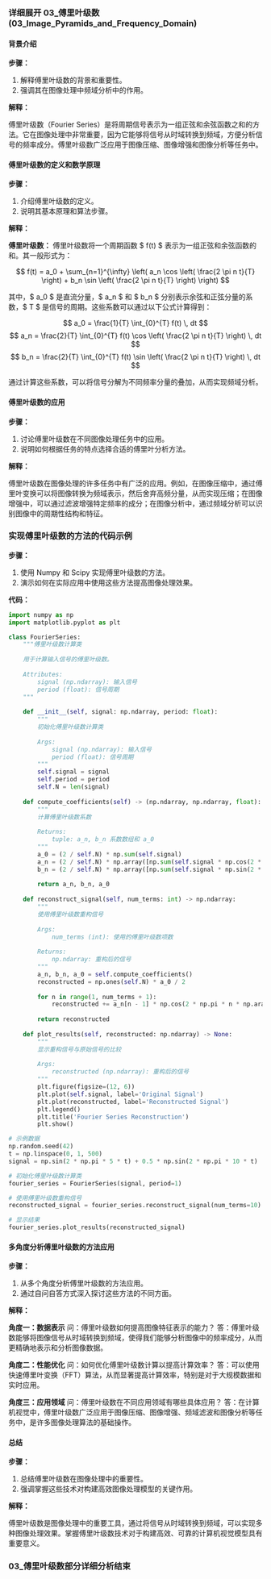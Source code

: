 ### 详细展开 03_傅里叶级数 (03_Image_Pyramids_and_Frequency_Domain)

#### 背景介绍

**步骤：**

1. 解释傅里叶级数的背景和重要性。
2. 强调其在图像处理中频域分析中的作用。

**解释：**

傅里叶级数（Fourier Series）是将周期信号表示为一组正弦和余弦函数之和的方法。它在图像处理中非常重要，因为它能够将信号从时域转换到频域，方便分析信号的频率成分。傅里叶级数广泛应用于图像压缩、图像增强和图像分析等任务中。

#### 傅里叶级数的定义和数学原理

**步骤：**

1. 介绍傅里叶级数的定义。
2. 说明其基本原理和算法步骤。

**解释：**

**傅里叶级数：** 傅里叶级数将一个周期函数 $ f(t) $ 表示为一组正弦和余弦函数的和。其一般形式为：

$$ f(t) = a_0 + \sum_{n=1}^{\infty} \left( a_n \cos \left( \frac{2 \pi n t}{T} \right) + b_n \sin \left( \frac{2 \pi n t}{T} \right) \right) $$

其中，$ a_0 $ 是直流分量，$ a_n $ 和 $ b_n $ 分别表示余弦和正弦分量的系数，$ T $ 是信号的周期。这些系数可以通过以下公式计算得到：

$$ a_0 = \frac{1}{T} \int_{0}^{T} f(t) \, dt $$
$$ a_n = \frac{2}{T} \int_{0}^{T} f(t) \cos \left( \frac{2 \pi n t}{T} \right) \, dt $$
$$ b_n = \frac{2}{T} \int_{0}^{T} f(t) \sin \left( \frac{2 \pi n t}{T} \right) \, dt $$

通过计算这些系数，可以将信号分解为不同频率分量的叠加，从而实现频域分析。

#### 傅里叶级数的应用

**步骤：**

1. 讨论傅里叶级数在不同图像处理任务中的应用。
2. 说明如何根据任务的特点选择合适的傅里叶分析方法。

**解释：**

傅里叶级数在图像处理的许多任务中有广泛的应用。例如，在图像压缩中，通过傅里叶变换可以将图像转换为频域表示，然后舍弃高频分量，从而实现压缩；在图像增强中，可以通过滤波增强特定频率的成分；在图像分析中，通过频域分析可以识别图像中的周期性结构和特征。

### 实现傅里叶级数的方法的代码示例

**步骤：**

1. 使用 Numpy 和 Scipy 实现傅里叶级数的方法。
2. 演示如何在实际应用中使用这些方法提高图像处理效果。

**代码：**

```python
import numpy as np
import matplotlib.pyplot as plt

class FourierSeries:
    """傅里叶级数计算类
    
    用于计算输入信号的傅里叶级数。
    
    Attributes:
        signal (np.ndarray): 输入信号
        period (float): 信号周期
    """
    
    def __init__(self, signal: np.ndarray, period: float):
        """
        初始化傅里叶级数计算类
        
        Args:
            signal (np.ndarray): 输入信号
            period (float): 信号周期
        """
        self.signal = signal
        self.period = period
        self.N = len(signal)
    
    def compute_coefficients(self) -> (np.ndarray, np.ndarray, float):
        """
        计算傅里叶级数系数
        
        Returns:
            tuple: a_n, b_n 系数数组和 a_0
        """
        a_0 = (2 / self.N) * np.sum(self.signal)
        a_n = (2 / self.N) * np.array([np.sum(self.signal * np.cos(2 * np.pi * n * np.arange(self.N) / self.N)) for n in range(1, self.N//2)])
        b_n = (2 / self.N) * np.array([np.sum(self.signal * np.sin(2 * np.pi * n * np.arange(self.N) / self.N)) for n in range(1, self.N//2)])
        
        return a_n, b_n, a_0
    
    def reconstruct_signal(self, num_terms: int) -> np.ndarray:
        """
        使用傅里叶级数重构信号
        
        Args:
            num_terms (int): 使用的傅里叶级数项数
        
        Returns:
            np.ndarray: 重构后的信号
        """
        a_n, b_n, a_0 = self.compute_coefficients()
        reconstructed = np.ones(self.N) * a_0 / 2
        
        for n in range(1, num_terms + 1):
            reconstructed += a_n[n - 1] * np.cos(2 * np.pi * n * np.arange(self.N) / self.N) + b_n[n - 1] * np.sin(2 * np.pi * n * np.arange(self.N) / self.N)
        
        return reconstructed
    
    def plot_results(self, reconstructed: np.ndarray) -> None:
        """
        显示重构信号与原始信号的比较
        
        Args:
            reconstructed (np.ndarray): 重构后的信号
        """
        plt.figure(figsize=(12, 6))
        plt.plot(self.signal, label='Original Signal')
        plt.plot(reconstructed, label='Reconstructed Signal')
        plt.legend()
        plt.title('Fourier Series Reconstruction')
        plt.show()

# 示例数据
np.random.seed(42)
t = np.linspace(0, 1, 500)
signal = np.sin(2 * np.pi * 5 * t) + 0.5 * np.sin(2 * np.pi * 10 * t)

# 初始化傅里叶级数计算类
fourier_series = FourierSeries(signal, period=1)

# 使用傅里叶级数重构信号
reconstructed_signal = fourier_series.reconstruct_signal(num_terms=10)

# 显示结果
fourier_series.plot_results(reconstructed_signal)
```

#### 多角度分析傅里叶级数的方法应用

**步骤：**

1. 从多个角度分析傅里叶级数的方法应用。
2. 通过自问自答方式深入探讨这些方法的不同方面。

**解释：**

**角度一：数据表示**
问：傅里叶级数如何提高图像特征表示的能力？
答：傅里叶级数能够将图像信号从时域转换到频域，使得我们能够分析图像中的频率成分，从而更精确地表示和分析图像数据。

**角度二：性能优化**
问：如何优化傅里叶级数计算以提高计算效率？
答：可以使用快速傅里叶变换（FFT）算法，从而显著提高计算效率，特别是对于大规模数据和实时应用。

**角度三：应用领域**
问：傅里叶级数在不同应用领域有哪些具体应用？
答：在计算机视觉中，傅里叶级数广泛应用于图像压缩、图像增强、频域滤波和图像分析等任务中，是许多图像处理算法的基础操作。

#### 总结

**步骤：**

1. 总结傅里叶级数在图像处理中的重要性。
2. 强调掌握这些技术对构建高效图像处理模型的关键作用。

**解释：**

傅里叶级数是图像处理中的重要工具，通过将信号从时域转换到频域，可以实现多种图像处理效果。掌握傅里叶级数技术对于构建高效、可靠的计算机视觉模型具有重要意义。

### 03_傅里叶级数部分详细分析结束